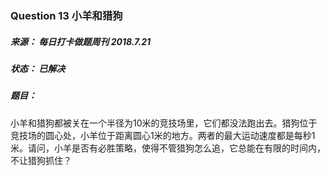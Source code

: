 ### Question 13 小羊和猎狗

##### 来源：     每日打卡做题周刊  2018.7.21

##### 状态：     已解决

##### 题目：

​    小羊和猎狗都被关在一个半径为10米的竞技场里，它们都没法跑出去。猎狗位于竞技场的圆心处，小羊位于距离圆心1米的地方。两者的最大运动速度都是每秒1米。请问，小羊是否有必胜策略，使得不管猎狗怎么追，它总能在有限的时间内，不让猎狗抓住？